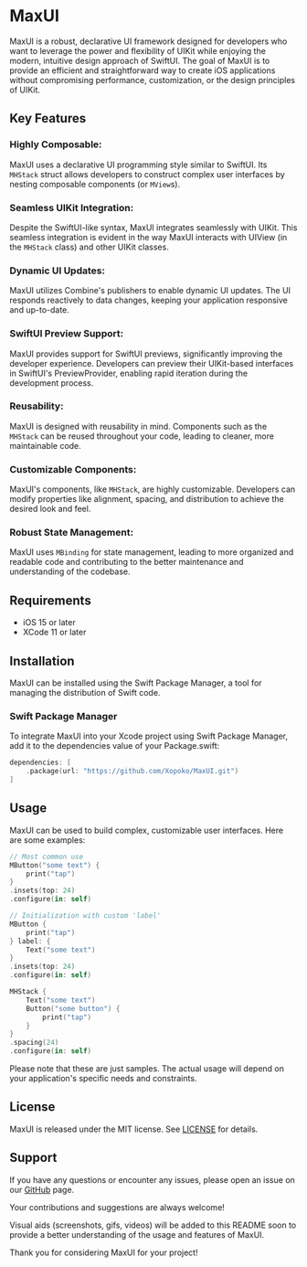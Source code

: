 # MaxUI

MaxUI is a robust, declarative UI framework designed for developers who want to leverage the power and flexibility of UIKit while enjoying the modern, intuitive design approach of SwiftUI. The goal of MaxUI is to provide an efficient and straightforward way to create iOS applications without compromising performance, customization, or the design principles of UIKit.

## Key Features

### Highly Composable:
MaxUI uses a declarative UI programming style similar to SwiftUI. Its `MHStack` struct allows developers to construct complex user interfaces by nesting composable components (or `MView`s). 

### Seamless UIKit Integration:
Despite the SwiftUI-like syntax, MaxUI integrates seamlessly with UIKit. This seamless integration is evident in the way MaxUI interacts with UIView (in the `MHStack` class) and other UIKit classes.

### Dynamic UI Updates:
MaxUI utilizes Combine's publishers to enable dynamic UI updates. The UI responds reactively to data changes, keeping your application responsive and up-to-date.

### SwiftUI Preview Support:
MaxUI provides support for SwiftUI previews, significantly improving the developer experience. Developers can preview their UIKit-based interfaces in SwiftUI's PreviewProvider, enabling rapid iteration during the development process.

### Reusability:
MaxUI is designed with reusability in mind. Components such as the `MHStack` can be reused throughout your code, leading to cleaner, more maintainable code.

### Customizable Components:
MaxUI's components, like `MHStack`, are highly customizable. Developers can modify properties like alignment, spacing, and distribution to achieve the desired look and feel.

### Robust State Management:
MaxUI uses `MBinding` for state management, leading to more organized and readable code and contributing to the better maintenance and understanding of the codebase.

## Requirements

- iOS 15 or later
- XCode 11 or later

## Installation

MaxUI can be installed using the Swift Package Manager, a tool for managing the distribution of Swift code.

### Swift Package Manager
To integrate MaxUI into your Xcode project using Swift Package Manager, add it to the dependencies value of your Package.swift:

```swift
dependencies: [
    .package(url: "https://github.com/Xopoko/MaxUI.git")
]
```

## Usage

MaxUI can be used to build complex, customizable user interfaces. Here are some examples:

```swift
// Most common use
MButton("some text") {
    print("tap")
}
.insets(top: 24)
.configure(in: self)

// Initialization with custom 'label'
MButton {
    print("tap")
} label: {
    Text("some text")
}
.insets(top: 24)
.configure(in: self)

MHStack {
    Text("some text")
    Button("some button") {
        print("tap")
    }
}
.spacing(24)
.configure(in: self)
```

Please note that these are just samples. The actual usage will depend on your application's specific needs and constraints.

## License

MaxUI is released under the MIT license. See [LICENSE](LICENSE) for details.

## Support

If you have any questions or encounter any issues, please open an issue on our [GitHub](https://github.com/Xopoko/MaxUI) page.

Your contributions and suggestions are always welcome!

Visual aids (screenshots, gifs, videos) will be added to this README soon to provide a better understanding of the usage and features of MaxUI.

Thank you for considering MaxUI for your project!
